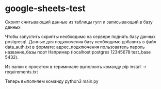 # google-sheets-test
Скрипт считывающий данные из таблицы гугл и записывающий в базу данных


Чтобы запустить скрипты необходимо на сервере поднять базу данных postgresql. 
Данные для подключения базу необходимо добавить в файл data_auth.txt в формате: адрес_подключения пользователь пароль название_базы порт
Например (localhost postgres 12345678 test_base 5432).

Из папки с проектом в териминале выполнить команду pip install -r requirements.txt

Теперь выполняем команду python3 main.py
